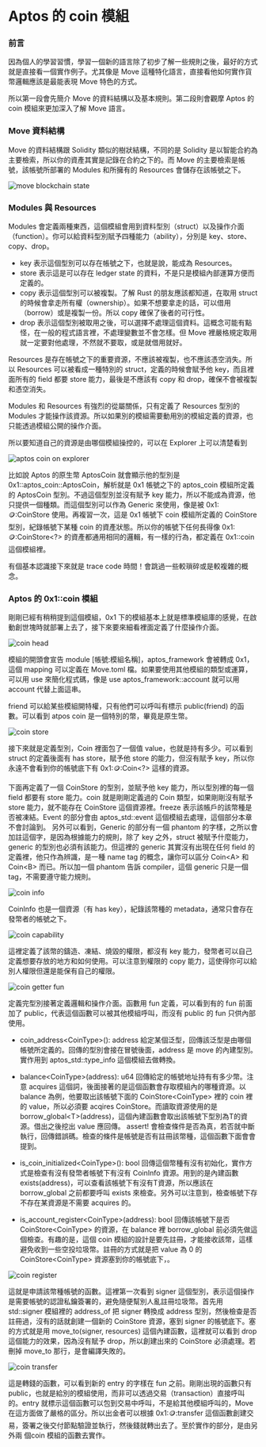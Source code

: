 # Aptos 的 coin 模組

### 前言

因為個人的學習習慣，學習一個新的語言除了初步了解一些規則之後，最好的方式就是直接看一個實作例子。尤其像是 Move 這種特化語言，直接看他如何實作貨幣邏輯應該是最能表現 Move 特色的方式。

所以第一段會先簡介 Move 的資料結構以及基本規則。第二段則會觀摩 Aptos 的 coin 模組來更加深入了解 Move 語言。

### Move 資料結構

Move 的資料結構跟 Solidity 類似的樹狀結構，不同的是 Solidity 是以智能合約為主要檢索，所以你的資產其實是記錄在合約之下的。而 Move 的主要檢索是帳號，該帳號所部署的 Modules 和所擁有的 Resources 會儲存在該帳號之下。

![move blockchain state](../assets/move-blockchain-state.png)

### Modules 與 Resources

Modules 會定義兩種東西，這個模組會用到資料型別（struct）以及操作介面（function）。你可以給資料型別賦予四種能力（ability），分別是 key、store、copy、drop。

- key 表示這個型別可以存在帳號之下，也就是說，能成為 Resources。
- store 表示這是可以存在 ledger state 的資料，不是只是模組內部運算方便而定義的。
- copy 表示這個型別可以被複製。了解 Rust 的朋友應該都知道，在取用 struct 的時候會拿走所有權（ownership）。如果不想要拿走的話，可以借用（borrow）或是複製一份。所以 copy 確保了後者的可行性。
- drop 表示這個型別被取用之後，可以選擇不處理這個資料。這概念可能有點怪，在一般的程式語言裡，不處理變數並不會怎樣。但 Move 裡嚴格規定取用就一定要對他處理，不然就不要取，或是就借用就好。

Resources 是存在帳號之下的重要資源，不應該被複製，也不應該憑空消失。所以 Resources 可以被看成一種特別的 struct，定義的時候會賦予他 key，而且裡面所有的 field 都要 store 能力，最後是不應該有 copy 和 drop，確保不會被複製和憑空消失。

Modules 和 Resources 有強烈的從屬關係，只有定義了 Resources 型別的 Modules 才能操作該資源。所以如果別的模組需要動用別的模組定義的資源，也只能透過模組公開的操作介面。

所以要知道自己的資源是由哪個模組操控的，可以在 Explorer 上可以清楚看到

![aptos coin on explorer](../assets/aptos-coin-on-explorer.png)

比如說 Aptos 的原生幣 AptosCoin 就會顯示他的型別是 0x1::aptos_coin::AptosCoin，解析就是 0x1 帳號之下的 aptos_coin 模組所定義的 AptosCoin 型別。不過這個型別並沒有賦予 key 能力，所以不能成為資源，他只提供一個種類。而這個型別可以作為 Generic 來使用，像是被 0x1::coin::CoinStore 使用。再複習一次，這是 0x1 帳號下 coin 模組所定義的 CoinStore 型別，紀錄帳號下某種 coin 的資產狀態。所以你的帳號下任何長得像 0x1::coin::CoinStore<?> 的資產都通用相同的邏輯，有一樣的行為，都定義在 0x1::coin 這個模組裡。

有個基本認識接下來就是 trace code 時間！會跳過一些較瑣碎或是較複雜的概念。

### Aptos 的 0x1::coin 模組

剛剛已經有稍稍提到這個模組，0x1 下的模組基本上就是標準模組庫的感覺，在啟動創世塊時就部署上去了，接下來要來細看裡面定義了什麼操作介面。

![coin head](../assets/coin-head.png)

模組的開頭會宣告 module [帳號:模組名稱]，aptos_framework 會被轉成 0x1，這個 mapping 可以定義在 Move.toml 檔。如果要使用其他模組的類型或運算，可以用 use 來簡化程式碼，像是 use aptos_framework::account 就可以用 account 代替上面這串。

friend 可以給某些模組開特權，只有他們可以呼叫有標示 public(friend) 的函數。可以看到 atpos coin 是一個特別的幣，畢竟是原生幣。

![coin store](../assets/coin-store.png)

接下來就是定義型別，Coin 裡面包了一個值 value，也就是持有多少。可以看到 struct 的定義後面有 has store，賦予他 store 的能力，但沒有賦予 key，所以你永遠不會看到你的帳號底下有 0x1::coin::Coin<?> 這樣的資源。

下面再定義了一個 CoinStore 的型別，並賦予他 key 能力，所以型別裡的每一個 field 都要有 store 能力。coin 就是剛剛定義過的 Coin 類型，如果剛剛沒有賦予 store 能力，就不能存在 CoinStore 這個資源裡。freeze 表示該帳戶的該幣種是否被凍結。Event 的部分會由 aptos_std::event 這個模組去處理，這個部分本章不會討論到。
另外可以看到，Generic 的部分有一個 phantom 的字樣，之所以會加註這個字，是因為根據能力的規則，除了 key 之外，struct 被賦予什麼能力，generic 的型別也必須有該能力。但這裡的 generic 其實沒有出現在任何 field 的定義裡，他只作為辨識，是一種 name tag 的概念，讓你可以區分 Coin\<A> 和 Coin\<B> 而已。所以加一個 phantom 告訴 compiler，這個 generic 只是一個 tag，不需要遵守能力規則。

![coin info](../assets/coin-info.png)

CoinInfo 也是一個資源（有 has key），紀錄該幣種的 metadata，通常只會存在發幣者的帳號之下。

![coin capability](../assets/coin-capability.png)

這裡定義了該幣的鑄造、凍結、燒毀的權限，都沒有 key 能力，發幣者可以自己定義想要存放的地方和如何使用。可以注意到權限的 copy 能力，這使得你可以給別人權限但還是能保有自己的權限。

![coin getter fun](../assets/coin-getter-fun.png)

定義完型別接著定義邏輯和操作介面。函數用 fun 定義，可以看到有的 fun 前面加了 public，代表這個函數可以被其他模組呼叫，而沒有 public 的 fun 只供內部使用。

- coin_address\<CoinType>(): address
給定某個泛型，回傳該泛型是由哪個帳號所定義的。回傳的型別會接在冒號後面，address 是 move 的內建型別。實作用到 aptos_std::type_info 這個模組去做轉換。

- balance\<CoinType>(address): u64
回傳給定的帳號地址持有有多少幣。注意 acquires 這個詞，後面接著的是這個函數會存取模組內的哪種資源。以 balance 為例，他要取出該帳號下面的 CoinStore\<CoinType> 裡的 coin 裡的 value，所以必須要 acqires CoinStore。而讀取資源使用的是 borrow_global\<T>(address)，這個內建函數會取出該帳號下型別為T的資源。借出之後挖出 value 應回傳。 assert! 會檢查條件是否為真，若否就中斷執行，回傳錯誤碼。檢查的條件是帳號是否有註冊該幣種，這個函數下面會會提到。

- is_coin_initialized\<CoinType>(): bool
回傳這個幣種有沒有初始化，實作方式是檢查有沒有發幣者帳號下有沒有 CoinInfo 資源。用到的是內建函數 exists<T>(address)，可以查看該帳號下有沒有T資源，所以應該在 borrow_global 之前都要呼叫 exists 來檢查。另外可以注意到，檢查帳號下存不存在某資源是不需要 acquires 的。

- is_account_register\<CoinType>(address): bool
回傳該帳號下是否 CoinStore\<CoinType> 的資源，在 balance 裡 borrow_global 前必須先做這個檢查。有趣的是，這個 coin 模組的設計是要先註冊，才能接收該幣，這樣避免收到一些空投垃圾幣。註冊的方式就是把 value 為 0 的 CoinStore\<CoinType> 資源塞到你的帳號底下，。

![coin register](../assets/coin-register.png)

這就是申請該幣種帳號的函數。這裡第一次看到 signer 這個型別，表示這個操作是需要帳號的認證私鑰簽署的，避免隨便幫別人亂註冊垃圾幣。首先用 std::signer 模組裡的 address_of 把 signer 轉換成 address 型別，然後檢查是否註冊過，沒有的話就創建一個新的 CoinStore 資源，塞到 signer 的帳號底下。塞的方式就是用 move_to(signer, resources) 這個內建函數，這裡就可以看到 drop 這個能力的效果，因為沒有賦予 drop，所以創建出來的 CoinStore 必須處理。若刪掉 move_to 那行，是會編譯失敗的。

![coin transfer](../assets/coin-transfer.png)

這是轉錢的函數，可以看到新的 entry 的字樣在 fun 之前。剛剛出現的函數只有 public，也就是給別的模組使用，而非可以透過交易（transaction）直接呼叫的。entry 就標示這個函數可以包到交易中呼叫，不是給其他模組呼叫的，Move 在這方面做了嚴格的區分。所以出金者可以根據 0x1::coin::transfer 這個函數創建交易，簽署之後交付節點驗證並執行，然後錢就轉出去了。至於實作的部分，是由另外兩 個coin 模組的函數去實作。
